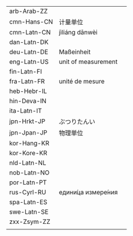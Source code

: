 | | | |
|-|-|-|
| arb-Arab-ZZ |  |  |
| cmn-Hans-CN | 计量单位 |  |
| cmn-Latn-CN | jìliáng dānwèi |  |
| dan-Latn-DK |  |  |
| deu-Latn-DE | Maßeinheit |  |
| eng-Latn-US | unit of measurement |  |
| fin-Latn-FI |  |  |
| fra-Latn-FR | unité de mesure |  |
| heb-Hebr-IL |  |  |
| hin-Deva-IN |  |  |
| ita-Latn-IT |  |  |
| jpn-Hrkt-JP | ぶつりたんい |  |
| jpn-Jpan-JP | 物理単位 |  |
| kor-Hang-KR |  |  |
| kor-Kore-KR |  |  |
| nld-Latn-NL |  |  |
| nob-Latn-NO |  |  |
| por-Latn-PT |  |  |
| rus-Cyrl-RU | едини́ца измере́ния |  |
| spa-Latn-ES |  |  |
| swe-Latn-SE |  |  |
| zxx-Zsym-ZZ |  |  |
|  |  |  |